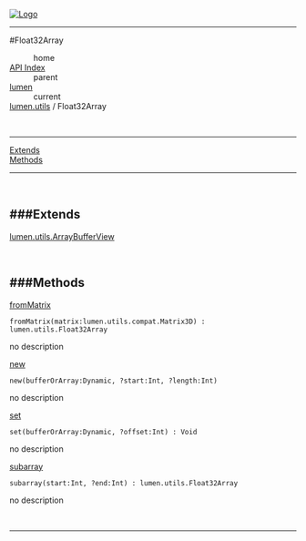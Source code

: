 
[![Logo](../../../images/logo.png)](../../../index.html)

---

#Float32Array


&emsp;&emsp;&emsp;home   
[API Index](../../../api/index.html#lumen.utils)   
&emsp;&emsp;&emsp;parent    
[lumen](../)     
&emsp;&emsp;&emsp;current    
[lumen.utils](./) / Float32Array

<br/>

---


[Extends](#Extends)   
[Methods](#Methods)   


---

&nbsp;   

<a class="lift" name="Extends" ></a>
###Extends   
---
<a class="lift" name="lumen.utils.ArrayBufferView" href="{{{rel_path}}}api/lumen/utils.ArrayBufferView.html">lumen.utils.ArrayBufferView</a>

&nbsp;   

<a class="lift" name="Methods" ></a>
###Methods   
---
<a class="lift" name="fromMatrix" href="#fromMatrix">fromMatrix</a>



`fromMatrix(matrix:lumen.utils.compat.Matrix3D) : lumen.utils.Float32Array`

<span class="small_desc_flat"> no description </span>   

<a class="lift" name="new" href="#new">new</a>



`new(bufferOrArray:Dynamic, ?start:Int, ?length:Int) `

<span class="small_desc_flat"> no description </span>   

<a class="lift" name="set" href="#set">set</a>



`set(bufferOrArray:Dynamic, ?offset:Int) : Void`

<span class="small_desc_flat"> no description </span>   

<a class="lift" name="subarray" href="#subarray">subarray</a>



`subarray(start:Int, ?end:Int) : lumen.utils.Float32Array`

<span class="small_desc_flat"> no description </span>   



&nbsp;
&nbsp;
&nbsp;

---  


&nbsp;   
&nbsp;   